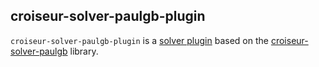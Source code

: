 <!--
SPDX-FileCopyrightText: 2023 Antoine Belvire
SPDX-License-Identifier: GPL-3.0-or-later
-->

## croiseur-solver-paulgb-plugin

`croiseur-solver-paulgb-plugin` is a [solver plugin](../../croiseur-spi/croiseur-spi-solver)
based on the [croiseur-solver-paulgb](../croiseur-solver-paulgb) library.  
